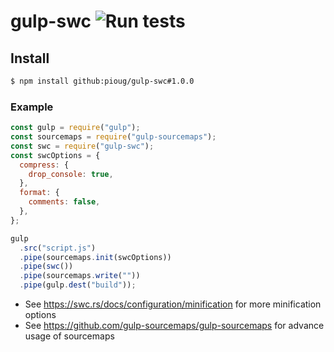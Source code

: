 # gulp-swc ![Run tests](https://github.com/pioug/gulp-swc/workflows/Run%20tests/badge.svg)

## Install

```sh
$ npm install github:pioug/gulp-swc#1.0.0
```

### Example

```js
const gulp = require("gulp");
const sourcemaps = require("gulp-sourcemaps");
const swc = require("gulp-swc");
const swcOptions = {
  compress: {
    drop_console: true,
  },
  format: {
    comments: false,
  },
};

gulp
  .src("script.js")
  .pipe(sourcemaps.init(swcOptions))
  .pipe(swc())
  .pipe(sourcemaps.write(""))
  .pipe(gulp.dest("build"));
```

- See https://swc.rs/docs/configuration/minification for more minification options
- See https://github.com/gulp-sourcemaps/gulp-sourcemaps for advance usage of sourcemaps
